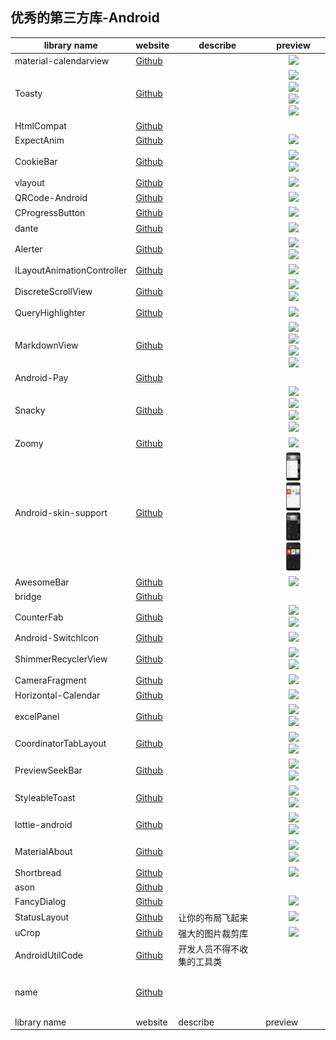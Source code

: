 ## 优秀的第三方库-Android

|library name|website|describe|preview|
|------------|-------|--------|-------|
|material-calendarview|[Github](https://github.com/prolificinteractive/material-calendarview)| |<center><img src="https://github.com/prolificinteractive/material-calendarview/raw/master/images/screencast.gif" width="25%"/></center>|
|Toasty|[Github](https://github.com/GrenderG/Toasty)| |<center><img src="https://raw.githubusercontent.com/GrenderG/Toasty/master/art/scr_1.png" width="25%"/></center><center><img src="https://raw.githubusercontent.com/GrenderG/Toasty/master/art/scr_2.png" width="25%"/></center><center><img src="https://raw.githubusercontent.com/GrenderG/Toasty/master/art/scr_3.png" width="25%"/></center><center><img src="https://raw.githubusercontent.com/GrenderG/Toasty/master/art/scr_4.png" width="25%"/></center>|
|HtmlCompat|[Github](https://github.com/Pixplicity/HtmlCompat)| | |
|ExpectAnim|[Github](https://github.com/florent37/ExpectAnim)| |<center><img src="https://raw.githubusercontent.com/florent37/ExpectAnim/master/media/scroll.gif" width="25%"/></center>|
|CookieBar|[Github](https://github.com/liuguangqiang/CookieBar)| |<center><img src="https://github.com/liuguangqiang/CookieBar/raw/master/arts/default.gif" width="25%"/></center><center><img src="https://github.com/liuguangqiang/CookieBar/raw/master/arts/custom.gif" width="25%"/></center>|
|vlayout|[Github](https://github.com/alibaba/vlayout)| |<center><img src="https://camo.githubusercontent.com/2b947a15f5502af5a4639a5927d68052ccfb54a3/687474703a2f2f696d67332e746263646e2e636e2f4c312f3436312f312f31623962666234323030393034376637356365653038616537343135303564653263373461633061" width="25%"/></center>|
|QRCode-Android|[Github](https://github.com/XuDaojie/QRCode-Android)| |<center><img src="https://github.com/XuDaojie/QRCode-Android/raw/master/art/scan_qrcode.gif" width="25%"/></center>|
|CProgressButton|[Github](https://github.com/jiang111/CProgressButton)| |<center><img src="https://raw.githubusercontent.com/jiang111/CProgressButton/master/art/art2.gif" width="25%"/></center>|
|dante|[Github](https://github.com/fourlastor/dante)| |<center><img src="https://github.com/fourlastor/dante/raw/master/images/screencast.gif" width="25%"/></center>|
|Alerter|[Github](https://github.com/Tapadoo/Alerter)| |<center><img src="https://github.com/Tapadoo/Alerter/raw/master/documentation/alert_default.gif" width="25%"/></center><center><img src="https://github.com/Tapadoo/Alerter/raw/master/documentation/alert_text_only.gif" width="25%"/></center>|
|ILayoutAnimationController|[Github](https://github.com/HuanHaiLiuXin/ILayoutAnimationController)| |<center><img src="https://github.com/HuanHaiLiuXin/ILayoutAnimationController/raw/master/Screenshots/ILayoutAnimationController%E5%BD%95%E5%B1%8F.gif" width="25%"/></center>|
|DiscreteScrollView|[Github](https://github.com/yarolegovich/DiscreteScrollView)| |<center><img src="https://github.com/yarolegovich/DiscreteScrollView/raw/master/images/cards_shop.gif" width="25%"/></center><center><img src="https://github.com/yarolegovich/DiscreteScrollView/raw/master/images/cards_weather.gif" width="25%"/></center>|
|QueryHighlighter|[Github](https://github.com/cyrilmottier/QueryHighlighter)| |<center><img src="https://github.com/cyrilmottier/QueryHighlighter/raw/master/art/query-highlighter.png" width="25%"/></center>|
|MarkdownView|[Github](https://github.com/tiagohm/MarkdownView)| |<center><img src="https://raw.githubusercontent.com/tiagohm/MarkdownView/master/1.png" width="25%"/></center><center><img src="https://raw.githubusercontent.com/tiagohm/MarkdownView/master/2.png" width="25%"/></center><center><img src="https://raw.githubusercontent.com/tiagohm/MarkdownView/master/3.png" width="25%"/></center><center><img src="https://raw.githubusercontent.com/tiagohm/MarkdownView/master/4.png" width="25%"/></center>|
|Android-Pay|[Github](https://github.com/mayubao/Android-Pay)| | |
|Snacky|[Github](https://github.com/matecode/Snacky)| |<center><img src="https://github.com/matecode/Snacky/raw/master/screenshots/default.png" width="25%"/></center><center><img src="https://github.com/matecode/Snacky/raw/master/screenshots/success.png" width="25%"/></center><center><img src="https://github.com/matecode/Snacky/raw/master/screenshots/info.png" width="25%"/></center><center><img src="https://github.com/matecode/Snacky/raw/master/screenshots/warning.png" width="25%"/></center>|
|Zoomy|[Github](https://github.com/imablanco/Zoomy)| |<center><img src="https://github.com/imablanco/Zoomy/raw/master/art/zoomy.gif" width="25%"/>|
|Android-skin-support|[Github](https://github.com/ximsfei/Android-skin-support)| |<center><img src="https://github.com/ximsfei/Res/raw/master/skin-demo/white_2.png" width="25%"/></center><center><img src="https://github.com/ximsfei/Res/raw/master/skin-demo/white_3.png" width="25%"/></center><center><img src="https://github.com/ximsfei/Res/raw/master/skin-demo/night_2.png" width="25%"/></center><center><img src="https://github.com/ximsfei/Res/raw/master/skin-demo/night_3.png" width="25%"/></center>|
|AwesomeBar|[Github](https://github.com/florent37/AwesomeBar)| |<center><img src="https://raw.githubusercontent.com/florent37/AwesomeBar/master/media/awesomebar.gif" width="25%"/></center>|
|bridge|[Github](https://github.com/afollestad/bridge)| | |
|CounterFab|[Github](https://github.com/andremion/CounterFab)| |<center><img src="https://raw.githubusercontent.com/andremion/CounterFab/master/art/sample.gif" width="25%"/></center><center><img src="https://raw.githubusercontent.com/andremion/Louvre/master/art/sample.gif" width="25%"/></center>|
|Android-SwitchIcon|[Github](https://github.com/zagum/Android-SwitchIcon)| |<center><img src="https://github.com/zagum/Android-SwitchIcon" width="25%"/></center>|
|ShimmerRecyclerView|[Github](https://github.com/sharish/ShimmerRecyclerView)| |<center><img src="https://github.com/sharish/ShimmerRecyclerView/raw/master/screenshots/list_demo.gif" width="25%"/></center><center><img src="https://github.com/sharish/ShimmerRecyclerView/raw/master/screenshots/grid_demo.gif" width="25%"/></center>|
|CameraFragment|[Github](https://github.com/florent37/CameraFragment)| |<center><img src="https://raw.githubusercontent.com/florent37/CameraFragment/master/media/sample.png" width="25%"/></center>|
|Horizontal-Calendar|[Github](https://github.com/Mulham-Raee/Horizontal-Calendar)| |<center><img src="https://github.com/Mulham-Raee/Horizontal-Calendar/raw/master/art/demo.gif" width="25%"/></center>|
|excelPanel|[Github](https://github.com/zhouchaoyuan/excelPanel)| |<center><img src="https://raw.githubusercontent.com/zhouchaoyuan/excelPanel/master/app/src/main/assets/roomFormDemo.gif" width="25%"/></center><center><img src="https://raw.githubusercontent.com/zhouchaoyuan/excelPanel/master/app/src/main/assets/roomFormDemoAdjustHeight.gif" width="25%"/></center>|
|CoordinatorTabLayout|[Github](https://github.com/hugeterry/CoordinatorTabLayout)| |<center><img src="https://github.com/hugeterry/CoordinatorTabLayout/raw/master/showUI/show1.gif" width="25%"/></center><center><img src="https://github.com/hugeterry/CoordinatorTabLayout/raw/master/showUI/show3.gif" width="25%"/></center>|
|PreviewSeekBar|[Github](https://github.com/rubensousa/PreviewSeekBar)| |<center><img src="https://github.com/rubensousa/PreviewSeekBar/raw/master/screenshots/playmovies.gif" width="50%"/></center><center><img src="https://github.com/rubensousa/PreviewSeekBar/raw/master/screenshots/sample.gif" width="50%"/></center>|
|StyleableToast|[Github](https://github.com/Muddz/StyleableToast)| |<center><img src="https://github.com/Muddz/StyleableToast/raw/master/showcase.png" width="75%"/></center><center><img src="https://camo.githubusercontent.com/a7edeb11d67c6192d90506df396258597ca84951/68747470733a2f2f6d656469612e67697068792e636f6d2f6d656469612f686f7136366e614a516b4543492f67697068792e676966" width="25%"/></center>|
|lottie-android|[Github](https://github.com/airbnb/lottie-android)| |<center><img src="https://github.com/airbnb/lottie-android/raw/master/gifs/Example2.gif" width="50%"/></center><center><img src="https://github.com/airbnb/lottie-android/raw/master/gifs/Example3.gif" width="50%"/></center>|
|MaterialAbout|[Github](https://github.com/jrvansuita/MaterialAbout)| |<center><img src="https://github.com/jrvansuita/MaterialAbout/raw/master/images/screenshots/dark.jpg" width="25%"/></center><center><img src="https://github.com/jrvansuita/MaterialAbout/raw/master/images/screenshots/light.jpg" width="25%"/></center>|
|Shortbread|[Github](https://github.com/MatthiasRobbers/shortbread)| |<center><img src="https://github.com/MatthiasRobbers/shortbread/raw/master/sample.png" width="25%"/></center>|
|ason|[Github](https://github.com/afollestad/ason)| | |
|FancyDialog|[Github](https://github.com/geniusforapp/fancyDialog)| |<center><img src="https://raw.githubusercontent.com/ahmadnajar10/fancyDialog/master/device-2017-03-08-171007.png" width="50%"/></center>|
|StatusLayout|[Github](https://github.com/chenpengfei88/StatusLayout)| 让你的布局飞起来|<center><img src="https://github.com/chenpengfei88/StatusLayout/raw/master/app/src/main/res/drawable/hao.gif" width="50%"/></center>|
|uCrop|[Github](https://github.com/Yalantis/uCrop)|强大的图片裁剪库|<center><img src="https://github.com/Yalantis/uCrop/blob/master/preview.gif?raw=true" width="50%"/></center>|
|AndroidUtilCode|[Github](https://github.com/Blankj/AndroidUtilCode)|开发人员不得不收集的工具类 | |
|name|[Github](github)| |<center><img src="" width="25%"/></center><center><img src="" width="25%"/></center><center><img src="" width="25%"/></center><center><img src="" width="25%"/></center>|
|library name|website|describe|preview|

